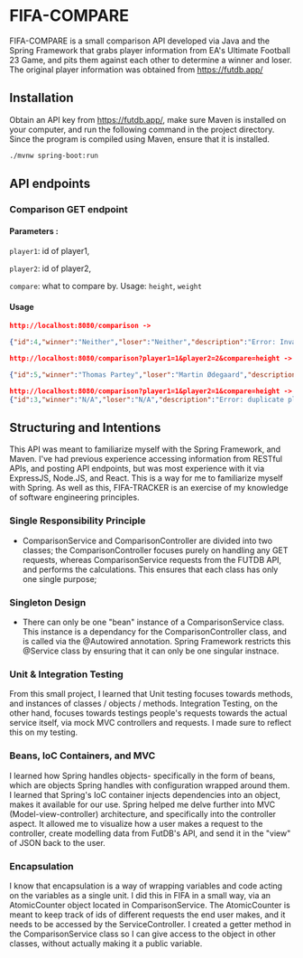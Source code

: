 # FIFA-COMPARE

FIFA-COMPARE is a small comparison API developed via Java and the Spring Framework that grabs player information from EA's Ultimate Football 23 Game, and pits them against each other to determine a winner and loser. The original player information was obtained from https://futdb.app/

## Installation

Obtain an API key from https://futdb.app/, make sure Maven is installed on your computer, and run the following command in the project directory. Since the program is compiled using Maven, ensure that it is installed.

```bash
./mvnw spring-boot:run
```

## API endpoints

### Comparison GET endpoint

#### Parameters :

`player1`: id of player1,

`player2`: id of player2,

`compare`: what to compare by. Usage: `height`, `weight`

#### Usage

```JSON
http://localhost:8080/comparison -> 

{"id":4,"winner":"Neither","loser":"Neither","description":"Error: Invalid comparison operator"}
```

```JSON
http://localhost:8080/comparison?player1=1&player2=2&compare=height ->

{"id":5,"winner":"Thomas Partey","loser":"Martin Ødegaard","description":"Thomas Partey is 7 cm taller then Martin Ødegaard."}
```

```JSON
http://localhost:8080/comparison?player1=1&player2=1&compare=height ->
{"id":3,"winner":"N/A","loser":"N/A","description":"Error: duplicate player"}
```

## Structuring and Intentions

This API was meant to familiarize myself with the Spring Framework, and Maven. I've had previous experience accessing information from RESTful APIs, and posting API endpoints, but was most experience with it via ExpressJS, Node.JS, and React. This is a way for me to familiarize myself with Spring. As well as this, FIFA-TRACKER is an exercise of my knowledge of software engineering principles.

### Single Responsibility Principle
* ComparisonService and ComparisonController are divided into two classes; the ComparisonController focuses purely on handling any GET requests, whereas ComparisonService requests from the FUTDB API, and performs the calculations. This ensures that each class has only one single purpose;

### Singleton Design
* There can only be one "bean" instance of a ComparisonService class. This instance is a dependancy for the ComparisonController class, and is called via the @Autowired annotation. Spring Framework restricts this @Service class by ensuring that it can only be one singular instnace.

### Unit & Integration Testing
From this small project, I learned that Unit testing focuses towards methods, and instances of classes / objects / methods. Integration Testing, on the other hand, focuses towards testings people's requests towards the actual service itself, via mock MVC controllers and requests. I made sure to reflect this on my testing.

### Beans, IoC Containers, and MVC
I learned how Spring handles objects- specifically in the form of beans, which are objects Spring handles with configuration wrapped around them. I learned that Spring's IoC container injects dependencies into an object, makes it available for our use. Spring helped me delve further into MVC (Model-view-controller) architecture, and specifically into the controller aspect. It allowed me to visualize how a user makes a request to the controller, create modelling data from FutDB's API, and send it in the "view" of JSON back to the user.

### Encapsulation
I know that encapsulation is a way of wrapping variables and code acting on the variables as a single unit. I did this in FIFA in a small way, via an AtomicCounter object located in ComparisonService. The AtomicCounter is meant to keep track of ids of different requests the end user makes, and it needs to be accessed by the ServiceController. I created a getter method in the ComparisonService class so I can give access to the object in other classes, without actually making it a public variable.
